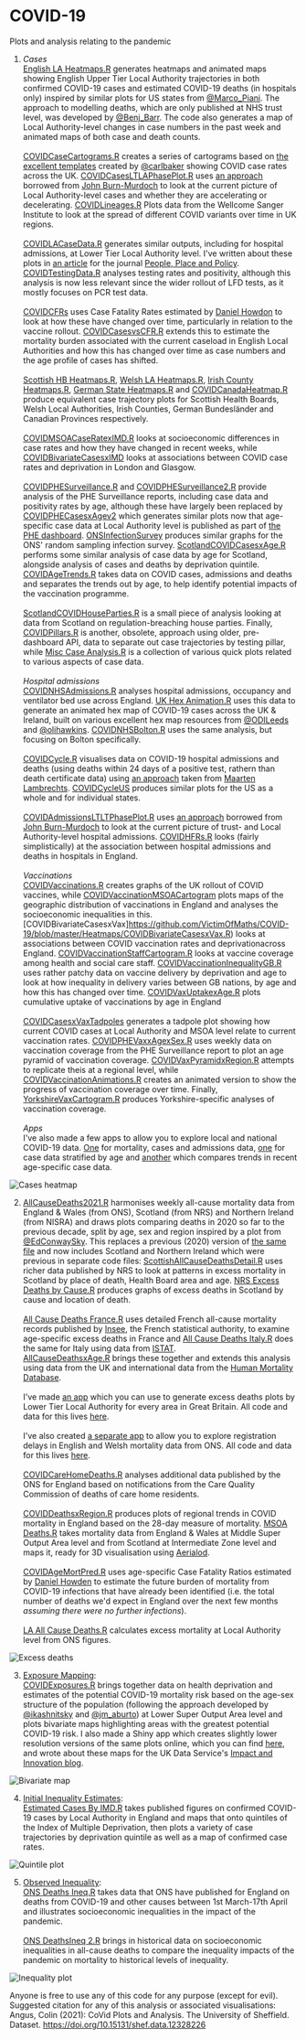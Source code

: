 # COVID-19
Plots and analysis relating to the pandemic

1) *Cases*<br>
[English LA Heatmaps.R](https://github.com/VictimOfMaths/COVID-19/blob/master/Heatmaps/English%20LA%20Heatmaps.R) generates heatmaps and animated maps showing English Upper Tier Local Authority trajectories in both confirmed COVID-19 cases and estimated COVID-19 deaths (in hospitals only) inspired by similar plots for US states from [@Marco_Piani](https://twitter.com/Marco_Piani). The approach to modelling deaths, which are only published at NHS trust level, was developed by [@Benj_Barr](https://twitter.com/Benj_Barr). The code also generates a map of Local Authority-level changes in case numbers in the past week and animated maps of both case and death counts.<br><br>
[COVIDCaseCartograms.R](https://github.com/VictimOfMaths/COVID-19/blob/master/Heatmaps/COVIDCaseCartograms.R) creates a series of cartograms based on [the excellent templates](https://t.co/rIej2uTt5D) created by [@carlbaker](https://twitter.com/carlbaker) showing COVID case rates across the UK. [COVIDCasesLTLAPhasePlot.R](https://github.com/VictimOfMaths/COVID-19/blob/master/Heatmaps/COVIDCasesLTLAPhasePlot.R) uses [an approach](https://twitter.com/jburnmurdoch/status/1339646913436676098) borrowed from [John Burn-Murdoch](https://twitter.com/jburnmurdoch) to look at the current picture of Local Authority-level cases and whether they are accelerating or decelerating. [COVIDLineages.R](https://github.com/VictimOfMaths/COVID-19/blob/master/Heatmaps/COVIDLineages.R) Plots data from the Wellcome Sanger Institute to look at the spread of different COVID variants over time in UK regions.<br><br>
[COVIDLACaseData.R](https://github.com/VictimOfMaths/COVID-19/blob/master/Heatmaps/COVIDLACaseData.R) generates similar outputs, including for hospital admissions, at Lower Tier Local Authority level. I've written about these plots in [an article](https://t.co/zNCrpC0wMw?amp=1) for the journal [People, Place and Policy](https://extra.shu.ac.uk/ppp-online/). [COVIDTestingData.R](https://github.com/VictimOfMaths/COVID-19/blob/master/Heatmaps/COVIDTestingData.R) analyses testing rates and positivity, although this analysis is now less relevant since the wider rollout of LFD tests, as it mostly focuses on PCR test data.<br><br>
[COVIDCFRs](https://github.com/VictimOfMaths/COVID-19/blob/master/Heatmaps/COVIDCFRs.R) uses Case Fatality Rates estimated by [Daniel Howdon](https://medicinehealth.leeds.ac.uk/medicine/staff/447/dr-dan-howdon) to look at how these have changed over time, particularly in relation to the vaccine rollout. [COVIDCasesvsCFR.R](https://github.com/VictimOfMaths/COVID-19/blob/master/Heatmaps/COVIDCasesvsCFR.R) extends this to estimate the mortality burden associated with the current caseload in English Local Authorities and how this has changed over time as case numbers and the age profile of cases has shifted.<br><br>
[Scottish HB Heatmaps.R](https://github.com/VictimOfMaths/COVID-19/blob/master/Heatmaps/Scottish%20HB%20Heatmaps.R), [Welsh LA Heatmaps.R](https://github.com/VictimOfMaths/COVID-19/blob/master/Heatmaps/Welsh%20LA%20Heatmaps.R), [Irish County Heatmaps.R](https://github.com/VictimOfMaths/COVID-19/blob/master/Heatmaps/Irish%20County%20Heatmaps.R), [German State Heatmaps.R](https://github.com/VictimOfMaths/COVID-19/blob/master/Heatmaps/German%20State%20Heatmaps.R) and [COVIDCanadaHeatmap.R](https://github.com/VictimOfMaths/COVID-19/blob/master/Heatmaps/COVIDCanadaHeatmap.R) produce equivalent case trajectory plots for Scottish Health Boards, Welsh Local Authorities, Irish Counties, German Bundesländer and Canadian Provinces respectively.<br><br>
[COVIDMSOACaseRatexIMD.R](https://github.com/VictimOfMaths/COVID-19/blob/master/Heatmaps/COVIDMSOACaseRatexIMD.R) looks at socioeconomic differences in case rates and how they have changed in recent weeks, while [COVIDBivariateCasesxIMD](https://github.com/VictimOfMaths/COVID-19/blob/master/Heatmaps/COVIDBivariateCasesxIMD.R) looks at associations between COVID case rates and deprivation in London and Glasgow.<br><br>
[COVIDPHESurveillance.R](https://github.com/VictimOfMaths/COVID-19/blob/master/Heatmaps/COVIDPHESurveillance.R) and [COVIDPHESurveillance2.R](https://github.com/VictimOfMaths/COVID-19/blob/master/Heatmaps/COVIDPHESurveillance2.R) provide analysis of the PHE Surveillance reports, including case data and positivity rates by age, although these have largely been replaced by [COVIDPHECasesxAgev2](https://github.com/VictimOfMaths/COVID-19/blob/master/Heatmaps/COVIDPHECasesxAgev2.R) which generates similar plots now that age-specific case data at Local Authority level is published as part of [the PHE dashboard](http://coronavirus.data.gov.uk). [ONSInfectionSurvey](https://github.com/VictimOfMaths/COVID-19/blob/master/Heatmaps/ONSInfectionSurvey.R) produces similar graphs for the ONS' random sampling infection survey. [ScotlandCOVIDCasesxAge.R](https://github.com/VictimOfMaths/COVID-19/blob/master/Heatmaps/ScotlandCOVIDCasesxAge.R) performs some similar analysis of case data by age for Scotland, alongside analysis of cases and deaths by deprivation quintile. [COVIDAgeTrends.R](https://github.com/VictimOfMaths/COVID-19/blob/master/Heatmaps/COVIDAgeTrends.R) takes data on COVID cases, admissions and deaths and separates the trends out by age, to help identify potential impacts of the vaccination programme.<br><br>
[ScotlandCOVIDHouseParties.R](https://github.com/VictimOfMaths/COVID-19/blob/master/Heatmaps/ScotlandCOVIDHouseParties.R) is a small piece of analysis looking at data from Scotland on regulation-breaching house parties. Finally, [COVIDPillars.R](https://github.com/VictimOfMaths/COVID-19/blob/master/Heatmaps/COVIDPillars.R) is another, obsolete, approach using older, pre-dashboard API, data to separate out case trajectories by testing pillar, while [Misc Case Analysis.R](https://github.com/VictimOfMaths/COVID-19/blob/master/Heatmaps/Misc%20Case%20Analysis.R) is a collection of various quick plots related to various aspects of case data.<br><br>
*Hospital admissions*<br>
[COVIDNHSAdmissions.R](https://github.com/VictimOfMaths/COVID-19/blob/master/Heatmaps/COVIDNHSAdmissions.R) analyses hospital admissions, occupancy and ventilator bed use across England. [UK Hex Animation.R](https://github.com/VictimOfMaths/COVID-19/blob/master/Heatmaps/UK%20Hex%20Animations.R) uses this data to generate an animated hex map of COVID-19 cases across the UK & Ireland, built on various excellent hex map resources from [@ODILeeds](https://twitter.com/ODILeeds) and [@olihawkins](https://twitter.com/olihawkins). [COVIDNHSBolton.R](https://github.com/VictimOfMaths/COVID-19/blob/master/Heatmaps/COVIDNHSBolton.R) uses the same analysis, but focusing on Bolton specifically.<br><br>
[COVIDCycle.R](https://github.com/VictimOfMaths/COVID-19/blob/master/Heatmaps/COVIDCycle.R) visualises data on COVID-19 hospital admissions and deaths (using deaths within 24 days of a positive test, rathern than death certificate data) using [an approach](https://twitter.com/maartenzam/status/1319622943526293505) taken from [Maarten Lambrechts](https://twitter.com/maartenzam). [COVIDCycleUS](https://github.com/VictimOfMaths/COVID-19/blob/master/Heatmaps/COVIDCycle_US.R) produces similar plots for the US as a whole and for individual states.<br><br>
[COVIDAdmissionsLTLTPhasePlot.R](https://github.com/VictimOfMaths/COVID-19/blob/master/Heatmaps/COVIDAdmissionsLTLAPhasePlot.R) uses [an approach](https://twitter.com/jburnmurdoch/status/1339646913436676098) borrowed from [John Burn-Murdoch](https://twitter.com/jburnmurdoch) to look at the current picture of trust- and Local Authority-level hospital admissions. [COVIDHFRs.R](https://github.com/VictimOfMaths/COVID-19/blob/master/Heatmaps/COVIDHFRs.R) looks (fairly simplistically) at the association between hospital admissions and deaths in hospitals in England.<br><br>
*Vaccinations*<br>
[COVIDVaccinations.R](https://github.com/VictimOfMaths/COVID-19/blob/master/Heatmaps/COVIDVaccinations.R) creates graphs of the UK rollout of COVID vaccines, while [COVIDVaccinationMSOACartogram](https://github.com/VictimOfMaths/COVID-19/blob/master/Heatmaps/COVIDVaccinationMSOACartogram.R) plots maps of the geographic distribution of vaccinations in England and analyses the socioeconomic inequalities in this. [COVIDBivariateCasesxVax]https://github.com/VictimOfMaths/COVID-19/blob/master/Heatmaps/COVIDBivariateCasesxVax.R) looks at associations between COVID vaccination rates and deprivationacross England. [COVIDVaccinationStaffCartogram.R](https://github.com/VictimOfMaths/COVID-19/blob/master/Heatmaps/COVIDVaccinationStaffCartogram.R) looks at vaccine coverage among health and social care staff. [COVIDVaccinationInequalityGB.R](https://github.com/VictimOfMaths/COVID-19/blob/master/Heatmaps/COVIDVaccinationInequalityGB.R) uses rather patchy data on vaccine delivery by deprivation and age to look at how inequality in delivery varies between GB nations, by age and how this has changed over time. [COVIDVaxUptakexAge.R](https://github.com/VictimOfMaths/COVID-19/blob/master/Heatmaps/COVIDVaxUptakexAge.R) plots cumulative uptake of vaccinations by age in England<br><br>
[COVIDCasesxVaxTadpoles](https://github.com/VictimOfMaths/COVID-19/blob/master/Heatmaps/COVIDCasesxVaxTadpoles.R) generates a tadpole plot showing how current COVID cases at Local Authority and MSOA level relate to current vaccination rates. [COVIDPHEVaxxAgexSex.R](https://github.com/VictimOfMaths/COVID-19/blob/master/Heatmaps/COVIDPHEVaxxAgexSex.R) uses weekly data on vaccination coverage from the PHE Surveillance report to plot an age pyramid of vaccination coverage. [COVIDVaxPyramidxRegion.R](https://github.com/VictimOfMaths/COVID-19/blob/master/Heatmaps/COVIDVaxPyramidxRegion.R) attempts to replicate theis at a regional level, while [COVIDVaccinationAnimations.R](https://github.com/VictimOfMaths/COVID-19/blob/master/Heatmaps/COVIDVaccinationAnimations.R) creates an animated version to show the progress of vaccination coverage over time. Finally, [YorkshireVaxCartogram.R](https://github.com/VictimOfMaths/COVID-19/blob/master/Heatmaps/YorkshireVaxCartogram.R) produces Yorkshire-specific analyses of vaccination coverage.<br><br>
*Apps*<br>
I've also made a few apps to allow you to explore local and national COVID-19 data. [One](https://victimofmaths.shinyapps.io/COVID_LA_Plots/) for mortality, cases and admissions data, [one](https://victimofmaths.shinyapps.io/COVID_Cases_By_Age/) for case data stratified by age and [another](https://victimofmaths.shinyapps.io/COVID_Case_Trends_By_Age/) which compares trends in recent age-specific case data.

![Cases heatmap](https://github.com/VictimOfMaths/COVID-19/blob/master/Heatmaps/COVIDLACasesHeatmap.png)

2) [AllCauseDeaths2021.R](https://github.com/VictimOfMaths/COVID-19/blob/master/All%20Cause%20Mortality/AllCauseDeaths2021.R) harmonises weekly all-cause mortality data from England & Wales (from ONS), Scotland (from NRS) and Northern Ireland (from NISRA) and draws plots comparing deaths in 2020 so far to the previous decade, split by age, sex and region inspired by a plot from [@EdConwaySky](https://twitter.com/EdConwaySky). This replaces a previous (2020) version of [the same file](https://github.com/VictimOfMaths/COVID-19/blob/master/All%20Cause%20Mortality/AllCauseDeaths.R) and now includes Scotland and Northern Ireland which were previous in separate code files: [ScottishAllCauseDeathsDetail.R](https://github.com/VictimOfMaths/COVID-19/blob/master/All%20Cause%20Mortality/ScottishAllCauseDeathsDetail.R) uses richer data published by NRS to look at patterns in excess mortality in Scotland by place of death, Health Board area and age. [NRS Excess Deaths by Cause.R](https://github.com/VictimOfMaths/COVID-19/blob/master/All%20Cause%20Mortality/NRS%20Excess%20Deaths%20by%20Cause.R) produces graphs of excess deaths in Scotland by cause and location of death.<br><br>
[All Cause Deaths France.R](https://github.com/VictimOfMaths/COVID-19/blob/master/All%20Cause%20Mortality/All%20Cause%20Deaths%20France.R) uses detailed French all-cause mortality records published by [Insee](https://www.insee.fr/fr/statistiques), the French statistical authority, to examine age-specific excess deaths in France and [All Cause Deaths Italy.R](https://github.com/VictimOfMaths/COVID-19/blob/master/All%20Cause%20Mortality/All%20Cause%20Deaths%20Italy.R) does the same for Italy using data from [ISTAT](https://www.istat.it/en/).<br>
[AllCauseDeathsxAge.R](https://github.com/VictimOfMaths/COVID-19/blob/master/All%20Cause%20Mortality/AllCauseDeathsxAge.R) brings these together and extends this analysis using data from the UK and international data from the [Human Mortality Database](https://www.mortality.org/).<br><br>
I've made [an app](https://victimofmaths.shinyapps.io/COVID_LA_Plots/) which you can use to generate excess deaths plots by Lower Tier Local Authority for every area in Great Britain. All code and data for this lives [here](https://github.com/VictimOfMaths/COVID_LA_Plots).<br><br>
I've also created [a separate app](https://victimofmaths.shinyapps.io/COVID_Reg_Delays) to allow you to explore registration delays in English and Welsh mortality data from ONS. All code and data for this lives [here](https://github.com/VictimOfMaths/COVID_Reg_Delays).<br><br>
[COVIDCareHomeDeaths.R](https://github.com/VictimOfMaths/COVID-19/blob/master/All%20Cause%20Mortality/COVIDCareHomeDeaths.R) analyses additional data published by the ONS for England based on notifications from the Care Quality Commission of deaths of care home residents.<br><br>
[COVIDDeathsxRegion.R](https://github.com/VictimOfMaths/COVID-19/blob/master/All%20Cause%20Mortality/COVIDDeathsxRegion.R) produces plots of regional trends in COVID mortality in England based on the 28-day measure of mortality.
[MSOA Deaths.R](https://github.com/VictimOfMaths/COVID-19/blob/master/All%20Cause%20Mortality/MSOA%20Deaths.R) takes mortality data from England & Wales at Middle Super Output Area level and from Scotland at Intermediate Zone level and maps it, ready for 3D visualisation using [Aerialod](https://ephtracy.github.io/index.html?page=aerialod).<br><br>
[COVIDAgeMortPred.R](https://github.com/VictimOfMaths/COVID-19/blob/master/All%20Cause%20Mortality/COVIDAgeMortPred.R) uses age-specific Case Fatality Ratios estimated by [Daniel Howden](https://twitter.com/danielhowdon) to estimate the future burden of mortality from COVID-19 infections that have already been identified (i.e. the total number of deaths we'd expect in England over the next few months *assuming there were no further infections*).<br><br>
[LA All Cause Deaths.R](https://github.com/VictimOfMaths/COVID-19/blob/master/All%20Cause%20Mortality/LA%20All%20Cause%20Deaths.R) calculates excess mortality at Local Authority level from ONS figures.

![Excess deaths](https://github.com/VictimOfMaths/COVID-19/blob/master/All%20Cause%20Mortality/ONSNRSNISRAWeeklyDeathsxReg.png)

3) [Exposure Mapping](https://github.com/VictimOfMaths/COVID-19/tree/master/Exposure%20mapping):<br>[COVIDExposures.R](https://github.com/VictimOfMaths/COVID-19/blob/master/Exposure%20mapping/COVIDExposures.R) brings together data on health deprivation and estimates of the potential COVID-19 mortality risk based on the age-sex structure of the population (following the approach developed by [@ikashnitsky](https://twitter.com/ikashnitsky) and [@jm_aburto](https://twitter.com/jm_aburto)) at Lower Super Output Area level and plots bivariate maps highlighting areas with the greatest potential COVID-19 risk. I also made a Shiny app which creates slightly lower resolution versions of the same plots online, which you can find [here](https://victimofmaths.shinyapps.io/covidmapper/), and wrote about these maps for the UK Data Service's [Impact and Innovation blog](http://lab.ukdataservice.ac.uk/2020/05/21/visualising-high-risk-areas-for-covid-19-mortality/).

![Bivariate map](https://github.com/VictimOfMaths/COVID-19/blob/master/Exposure%20mapping/COVIDBivariateLondon.png)

4) [Initial Inequality Estimates](https://github.com/VictimOfMaths/COVID-19/tree/master/Initial%20Inequality%20Estimates):<br>[Estimated Cases By IMD.R](https://github.com/VictimOfMaths/COVID-19/blob/master/Initial%20Inequality%20Estimates/Estimated%20Cases%20by%20IMD.R) takes published figures on confirmed COVID-19 cases by Local Authority in England and maps that onto quintiles of the Index of Multiple Deprivation, then plots a variety of case trajectories by deprivation quintile as well as a map of confirmed case rates.

![Quintile plot](https://github.com/VictimOfMaths/COVID-19/blob/master/Initial%20Inequality%20Estimates/COVIDQuintilesLonRate.png)

5) [Observed Inequality](https://github.com/VictimOfMaths/COVID-19/tree/master/Observed%20Inequality):<br>[ONS Deaths Ineq.R](https://github.com/VictimOfMaths/COVID-19/blob/master/Observed%20Inequality/ONS%20Deaths%20Ineq.R) takes data that ONS have published for England on deaths from COVID-19 and other causes between 1st March-17th April and illustrates socioeconomic inequalities in the impact of the pandemic.
<br><br>[ONS DeathsIneq 2.R](https://github.com/VictimOfMaths/COVID-19/blob/master/Observed%20Inequality/ONS%20Deaths%20Ineq%202.R) brings in historical data on socioeconomic inequalities in all-cause deaths to compare the inequality impacts of the pandemic on mortality to historical levels of inequality.

![Inequality plot](https://github.com/VictimOfMaths/COVID-19/blob/master/Observed%20Inequality/COVIDIneqRate.png)

Anyone is free to use any of this code for any purpose (except for evil).<br>
Suggested citation for any of this analysis or associated visualisations:<br>
Angus, Colin (2021): CoVid Plots and Analysis. The University of Sheffield. Dataset. https://doi.org/10.15131/shef.data.12328226

